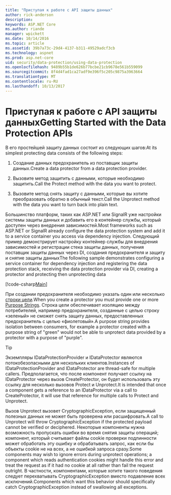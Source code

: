 ```yaml
---
title: "Приступая к работе с API защиты данных"
author: rick-anderson
description: 
keywords: ASP.NET Core
ms.author: riande
manager: wpickett
ms.date: 10/14/2016
ms.topic: article
ms.assetid: 39b7a73c-29d4-4137-b311-49529adcf3cb
ms.technology: aspnet
ms.prod: asp.net-core
uid: security/data-protection/using-data-protection
ms.openlocfilehash: 9489b55b1de626b77bcbe21cb9678e561b559099
ms.sourcegitcommit: 8f4d4fad1ca27adf9e396f5c205c9875a3963664
ms.translationtype: MT
ms.contentlocale: ru-RU
ms.lasthandoff: 10/13/2017
---
```

# <a name="getting-started-with-the-data-protection-apis"></a><span data-ttu-id="a39a4-103">Приступая к работе с API защиты данных</span><span class="sxs-lookup"><span data-stu-id="a39a4-103">Getting Started with the Data Protection APIs</span></span>

<a name="security-data-protection-getting-started"></a>

<span data-ttu-id="a39a4-104">В его простейшей защиту данных состоит из следующих шагов:</span><span class="sxs-lookup"><span data-stu-id="a39a4-104">At its simplest protecting data consists of the following steps:</span></span>

1. <span data-ttu-id="a39a4-105">Создание данных предохранитель из поставщик защиты данных.</span><span class="sxs-lookup"><span data-stu-id="a39a4-105">Create a data protector from a data protection provider.</span></span>

2. <span data-ttu-id="a39a4-106">Вызовите метод защитить с данными, которые необходимо защитить.</span><span class="sxs-lookup"><span data-stu-id="a39a4-106">Call the Protect method with the data you want to protect.</span></span>

3. <span data-ttu-id="a39a4-107">Вызовите метод снять защиту с данными, которые вы хотите преобразовать обратно в обычный текст.</span><span class="sxs-lookup"><span data-stu-id="a39a4-107">Call the Unprotect method with the data you want to turn back into plain text.</span></span>

<span data-ttu-id="a39a4-108">Большинство платформ, таких как ASP.NET или SignalR уже настройки системы защиты данных и добавить его в контейнер службы, который доступен через внедрения зависимостей.</span><span class="sxs-lookup"><span data-stu-id="a39a4-108">Most frameworks such as ASP.NET or SignalR already configure the data protection system and add it to a service container you access via dependency injection.</span></span> <span data-ttu-id="a39a4-109">Следующий пример демонстрирует настройку контейнер службы для внедрения зависимостей и регистрации стека защиты данных, получения поставщик защиты данных через DI, создания предохранителя и защиту и снятие защиты данных</span><span class="sxs-lookup"><span data-stu-id="a39a4-109">The following sample demonstrates configuring a service container for dependency injection and registering the data protection stack, receiving the data protection provider via DI, creating a protector and protecting then unprotecting data</span></span>

[!code-csharp[Main](../../security/data-protection/using-data-protection/samples/protectunprotect.cs?highlight=26,34,35,36,37,38,39,40)]

<span data-ttu-id="a39a4-110">При создании предохранителя необходимо указать один или несколько [строки цели](consumer-apis/purpose-strings.md).</span><span class="sxs-lookup"><span data-stu-id="a39a4-110">When you create a protector you must provide one or more [Purpose Strings](consumer-apis/purpose-strings.md).</span></span> <span data-ttu-id="a39a4-111">Строка цели обеспечивает изоляцию между потребителей, например предохранителя, созданные с целью строку «зеленый» не сможет снять защиту данных, предоставленных предохранитель с целью «фиолетовый».</span><span class="sxs-lookup"><span data-stu-id="a39a4-111">A purpose string provides isolation between consumers, for example a protector created with a purpose string of "green" would not be able to unprotect data provided by a protector with a purpose of "purple".</span></span>

>[!TIP]
> <span data-ttu-id="a39a4-112">Экземпляры IDataProtectionProvider и IDataProtector являются потокобезопасными для нескольких клиентов.</span><span class="sxs-lookup"><span data-stu-id="a39a4-112">Instances of IDataProtectionProvider and IDataProtector are thread-safe for multiple callers.</span></span> <span data-ttu-id="a39a4-113">Предполагается, что после компонент получает ссылку на IDataProtector через вызов CreateProtector, он будет использовать эту ссылку для несколько вызовов Protect и Unprotect.</span><span class="sxs-lookup"><span data-stu-id="a39a4-113">It is intended that once a component gets a reference to an IDataProtector via a call to CreateProtector, it will use that reference for multiple calls to Protect and Unprotect.</span></span>
>
><span data-ttu-id="a39a4-114">Вызов Unprotect вызовет CryptographicException, если защищенный полезных данных не может быть проверена или расшифровать.</span><span class="sxs-lookup"><span data-stu-id="a39a4-114">A call to Unprotect will throw CryptographicException if the protected payload cannot be verified or deciphered.</span></span> <span data-ttu-id="a39a4-115">Некоторые компоненты нужна возможность пропускать ошибки во время снятия защиты операций; компонент, который считывает файлы cookie проверки подлинности может обработать эту ошибку и обрабатывать запрос, как если бы объекты cookie не на всех, а не ошибкой запроса сразу.</span><span class="sxs-lookup"><span data-stu-id="a39a4-115">Some components may wish to ignore errors during unprotect operations; a component which reads authentication cookies might handle this error and treat the request as if it had no cookie at all rather than fail the request outright.</span></span> <span data-ttu-id="a39a4-116">В частности, компонентами, которые хотите такого поведения следует перехватывать CryptographicException вместо подавление всех исключений.</span><span class="sxs-lookup"><span data-stu-id="a39a4-116">Components which want this behavior should specifically catch CryptographicException instead of swallowing all exceptions.</span></span>
